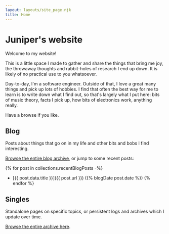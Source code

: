 ```yaml
---
layout: layouts/site_page.njk
title: Home
---
```


# Juniper's website

Welcome to my website!

This is a little space I made to gather and share the things that bring me joy, the throwaway thoughts and rabbit-holes of research I end up down. It is likely of no practical use to you whatsoever.

Day-to-day, I'm a software engineer. Outside of that, I love a great many things and pick up lots of hobbies. I find that often the best way for me to learn is to write down what I find out, so that's largely what I put here: bits of music theory, facts I pick up, how bits of electronics work, anything really.

Have a browse if you like.

## Blog

Posts about things that go on in my life and other bits and bobs I find interesting.

[Browse the entire blog archive](/blog/), or jump to some recent posts:

{% for post in collections.recentBlogPosts -%}
- [{{ post.data.title }}]({{ post.url }}) ({% blogDate post.date %})
{% endfor %}

## Singles

Standalone pages on specific topics, or persistent logs and archives which I update over time.

[Browse the entire archive here](/singles/).
